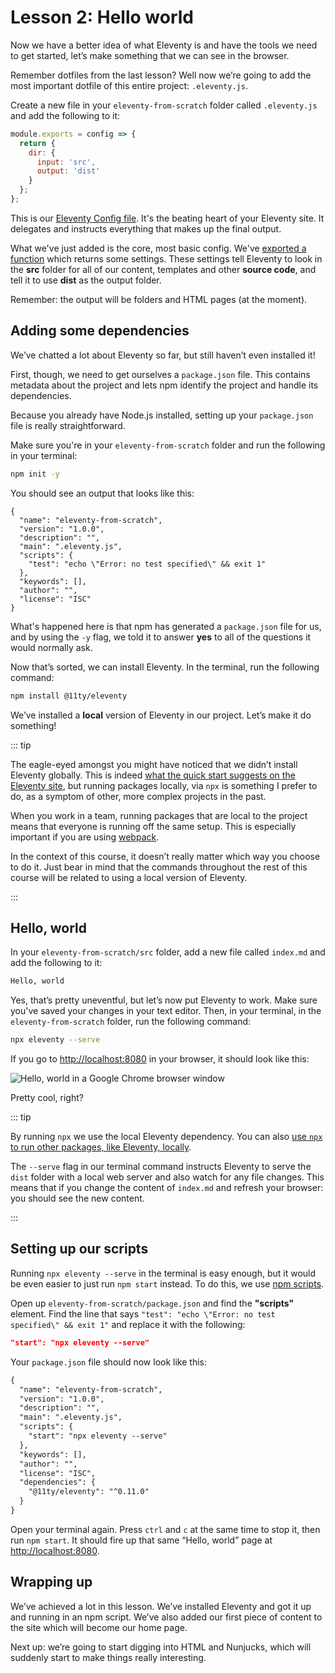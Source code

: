 # Lesson 2: Hello world

<ContentWarning />
 
Now we have a better idea of what Eleventy is and have the tools we need to get started, let’s make something that we can see in the browser.

Remember dotfiles from the last lesson? Well now we’re going to add the most important dotfile of this entire project: `.eleventy.js`.

Create a new file in your `eleventy-from-scratch` folder called `.eleventy.js` and add the following to it:

```javascript
module.exports = config => {
  return {
    dir: {
      input: 'src',
      output: 'dist'
    }
  };
};
```

This is our [Eleventy Config file](https://www.11ty.dev/docs/config/). It's the beating heart of your Eleventy site. It delegates and instructs everything that makes up the final output.

What we've just added is the core, most basic config. We've [exported a function](https://nodejs.org/docs/latest-v12.x/api/modules.html#modules_module_exports) which returns some settings. These settings tell Eleventy to look in the **src** folder for all of our content, templates and other **source code**, and tell it to use **dist** as the output folder.

Remember: the output will be folders and HTML pages (at the moment).

## Adding some dependencies

We’ve chatted a lot about Eleventy so far, but still haven’t even installed it!

First, though, we need to get ourselves a `package.json` file. This contains metadata about the project and lets npm identify the project and handle its dependencies.

Because you already have Node.js installed, setting up your `package.json` file is really straightforward.

Make sure you're in your
`eleventy-from-scratch` folder and run the following in your terminal:

```bash
npm init -y
```

You should see an output that looks like this:

```
{
  "name": "eleventy-from-scratch",
  "version": "1.0.0",
  "description": "",
  "main": ".eleventy.js",
  "scripts": {
    "test": "echo \"Error: no test specified\" && exit 1"
  },
  "keywords": [],
  "author": "",
  "license": "ISC"
}
```

What's happened here is that npm has generated a `package.json` file for us, and by using the `-y` flag, we told it to answer **yes** to all of the questions it would normally ask.

Now that’s sorted, we can install Eleventy. In the terminal, run the following command:

```bash
npm install @11ty/eleventy
```

We’ve installed a **local** version of Eleventy in our project. Let’s make it do something!

::: tip

The eagle-eyed amongst you might have noticed that we didn’t install Eleventy globally. This is indeed [what the quick start suggests on the Eleventy site](https://www.11ty.dev/), but running packages locally, via `npx` is something I prefer to do, as a symptom of other, more complex projects in the past.

When you work in a team, running packages that are local to the project means that everyone is running off the same setup. This is especially important if you are using [webpack](https://webpack.js.org/).

In the context of this course, it doesn’t really matter which way you choose to do it. Just bear in mind that the commands throughout the rest of this course will be related to using a local version of Eleventy.

:::

## Hello, world

In your `eleventy-from-scratch/src` folder, add a new file called
`index.md` and add the following to it:

```markdown
Hello, world
```

Yes, that’s pretty uneventful, but let’s now put Eleventy to work. Make sure you've saved your changes in your text editor. Then, in your terminal, in the `eleventy-from-scratch` folder, run the following command:

```bash
npx eleventy --serve
```

If you go to <http://localhost:8080> in your browser, it should look like this:

![Hello, world in a Google Chrome browser window](/images/courses/learn-eleventy-from-scratch/ss-hello-world.jpg)

Pretty cool, right?

::: tip

By running `npx` we use the local Eleventy dependency. You can also [use `npx` to run other packages, like Eleventy, locally](https://css-tricks.com/possibly-the-easiest-way-to-run-an-ssg/).

The `--serve` flag in our terminal command instructs Eleventy to serve the `dist` folder with a local web server and also watch for any file changes. This means that if you change the content of `index.md` and refresh your browser: you should see the new content.

:::

## Setting up our scripts

Running `npx eleventy --serve` in the terminal is easy enough, but it would be even easier to just run `npm start` instead. To do this, we use [npm scripts](https://docs.npmjs.com/misc/scripts).

Open up `eleventy-from-scratch/package.json` and find the **"scripts"** element. Find the line that says `"test": "echo \"Error: no test specified\" && exit 1"` and replace it with the following:

```json
"start": "npx eleventy --serve"
```

Your `package.json` file should now look like this:

```diff
{
  "name": "eleventy-from-scratch",
  "version": "1.0.0",
  "description": "",
  "main": ".eleventy.js",
  "scripts": {
    "start": "npx eleventy --serve"
  },
  "keywords": [],
  "author": "",
  "license": "ISC",
  "dependencies": {
    "@11ty/eleventy": "^0.11.0"
  }
}
```

Open your terminal again. Press `ctrl` and `c` at the same time to stop it, then run `npm start`. It should fire up that same “Hello, world” page at <http://localhost:8080>.

## Wrapping up

We’ve achieved a lot in this lesson. We’ve installed Eleventy and got it up and running in an npm script. We’ve also added our first piece of content to the site which will become our home page.

Next up: we’re going to start digging into HTML and Nunjucks, which will suddenly start to make things really interesting.
